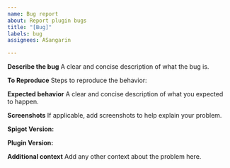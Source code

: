 ```yaml
---
name: Bug report
about: Report plugin bugs
title: "[Bug]"
labels: bug
assignees: ASangarin

---
```


**Describe the bug**
A clear and concise description of what the bug is.

**To Reproduce**
Steps to reproduce the behavior:

**Expected behavior**
A clear and concise description of what you expected to happen.

**Screenshots**
If applicable, add screenshots to help explain your problem.

**Spigot Version:**

**Plugin Version:**

**Additional context**
Add any other context about the problem here.
